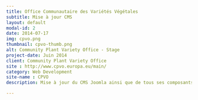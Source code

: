 ```yaml
---
title: Office Communautaire des Variétés Végétales
subtitle: Mise à jour CMS
layout: default
modal-id: 2
date: 2014-07-17
img: cpvo.png
thumbnail: cpvo-thumb.png
alt: Community Plant Variety Office - Stage
project-date: Juin 2014
client: Community Plant Variety Office
site : http://www.cpvo.europa.eu/main/
category: Web Development
site-name : CPVO
description: Mise à jour du CMS Joomla ainsi que de tous ses composants. Etude d'affichage de données grâce à AngularJS.

---
```

